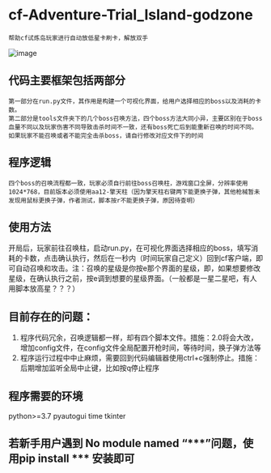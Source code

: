 # cf-Adventure-Trial_Island-godzone
	帮助cf试炼岛玩家进行自动放低星卡刷卡，解放双手
  
![image](https://github.com/user-attachments/assets/003acd61-8291-4ecc-83f4-4c7d8e2094b9)


## 代码主要框架包括两部分
	第一部分在run.py文件，其作用是构建一个可视化界面，给用户选择相应的boss以及消耗的卡数。
	第二部分是tools文件夹下的几个boss召唤方法，四个boss方法大同小异，主要区别在于boss血量不同以及玩家伤害不同导致击杀时间不一致，还有boss死亡后到能重新召唤的时间不同。如果玩家不能召唤或者不能完全击杀boss，请自行修改对应文件下的时间

## 程序逻辑
	四个boss的召唤流程都一致，玩家必须自行前往boss召唤柱，游戏窗口全屏，分辨率使用1024*768，目前版本必须使用aa12-擎天柱（因为擎天柱右键两下能更换子弹，其他枪械暂未发现用鼠标更换子弹，作者测试，脚本按r不能更换子弹，原因待查明）

## 使用方法
  开局后，玩家前往召唤柱，启动run.py，在可视化界面选择相应的boss，填写消耗的卡数，点击确认执行，然后在一秒内（时间玩家自己定义）回到cf客户端，即可自动召唤和攻击。注：召唤的星级是你按e那个界面的星级，即，如果想要修改星级，在确认执行之前，按e调到想要的星级界面。（一般都是一星二星吧，有人用脚本放高星？？？）

## 目前存在的问题：
  1. 程序代码冗余，召唤逻辑都一样，却有四个脚本文件。措施：2.0将会大改，增加config文件，在config文件全局配置开枪时间，等待时间，换子弹方法等
  2. 程序运行过程中中止麻烦，需要回到代码编辑器使用ctrl+c强制停止。措施：后期增加监听全局中止键，比如按q停止程序


## 程序需要的环境
  python>=3.7 pyautogui time tkinter 

## 若新手用户遇到 No module named “***”问题，使用pip install *** 安装即可
